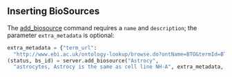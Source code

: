 ## Inserting BioSources

The [add_biosource](http://deepblue.mpi-inf.mpg.de/api.php#api-add_biosource) command requires a ```name``` and ```description```; the parameter ```extra_metadata``` is optional:


```python
extra_metadata = {"term_url":
  "http://www.ebi.ac.uk/ontology-lookup/browse.do?ontName=BTO&termId=BTO%3A0000099"}
(status, bs_id) = server.add_biosource("Astrocy",
  "astrocytes, Astrocy is the same as cell line NH-A", extra_metadata, user_key)
```
